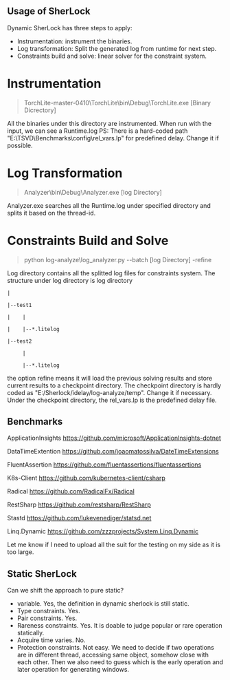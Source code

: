 ## Usage of SherLock
Dynamic SherLock has three steps to apply:
- Instrumentation: instrument the binaries.
- Log transformation: Split the generated log from runtime for next step.
- Constraints build and solve: linear solver for the constraint system.

# Instrumentation
> TorchLite-master-0410\TorchLite\bin\Debug\TorchLite.exe [Binary Dicrectory]

All the binaries under this directory are instrumented. When run with the input, we can see a Runtime.log
PS: There is a hard-coded path "E:\TSVD\Benchmarks\config\rel_vars.lp" for predefined delay. Change it if possible.

# Log Transformation
> Analyzer\bin\Debug\Analyzer.exe [log Directory]

Analyzer.exe searches all the Runtime.log under specified directory and splits it based on the thread-id. 

# Constraints Build and Solve
> python log-analyze\log_analyzer.py --batch [log Directory] -refine

Log directory contains all the splitted log files for constraints system. The structure under log directory is 
log directory

	|

	|--test1

	|    |
	
	|    |--*.litelog
		
	|--test2
	
	     |
	     
	     |--*.litelog

the option refine means it will load the previous solving results and store current results to a checkpoint directory. The checkpoint directory is hardly coded as "E:/Sherlock/idelay/log-analyze/temp". Change it if necessary.
Under the checkpoint directory, the rel_vars.lp is the predefined delay file.

## Benchmarks
ApplicationInsights https://github.com/microsoft/ApplicationInsights-dotnet

DataTimeExtention https://github.com/joaomatossilva/DateTimeExtensions

FluentAssertion https://github.com/fluentassertions/fluentassertions

K8s-Client https://github.com/kubernetes-client/csharp

Radical https://github.com/RadicalFx/Radical

RestSharp https://github.com/restsharp/RestSharp

Stastd https://github.com/lukevenediger/statsd.net

Linq.Dynamic https://github.com/zzzprojects/System.Linq.Dynamic

Let me know if I need to upload all the suit for the testing on my side as it is too large.


## Static SherLock
Can we shift the approach to pure static? 
- variable. Yes, the definition in dynamic sherlock is still static.
- Type constraints. Yes.
- Pair constraints. Yes.
- Rareness constraints. Yes. It is doable to judge popular or rare operation statically.
- Acquire time varies. No.
- Protection constraints. Not easy. We need to decide if two operations are in different thread, accessing same object, somehow close with each other. Then we also need to guess which is the early operation and later operation for generating windows.
